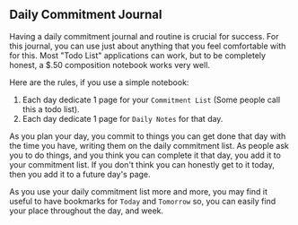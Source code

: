 ## Daily Commitment Journal

Having a daily commitment journal and routine is crucial for success. For this journal, you can use just about anything that you feel comfortable with for this. Most "Todo List" applications can work, but to be completely honest, a $.50 composition notebook works very well. 

Here are the rules, if you use a simple notebook:
1. Each day dedicate 1 page for your `Commitment List` (Some people call this a todo list).
1. Each day dedicate 1 page for `Daily Notes` for that day.

As you plan your day, you commit to things you can get done that day with the 
time you have, writing them on the daily commitment list. As people ask you to 
do things, and you think you can complete it that day, you add it to your
commitment list. If you don't think you can honestly get to it today, then you add it to a 
future day's page.

As you use your daily commitment list more and more, you may find it useful to have 
bookmarks for `Today` and `Tomorrow` so, you can easily find your place 
throughout the day, and week.


